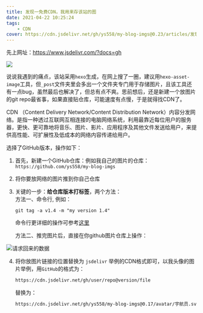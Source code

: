 ```yaml
---
title: 发现一免费CDN，我用来存该站的图
date: 2021-04-22 10:25:24
tags:
    - CDN
cover: https://cdn.jsdelivr.net/gh/ys558/my-blog-imgs@0.23/articles/发现一免费CDN，我用来存该站的图/cover.png
---
```


先上网址：https://www.jsdelivr.com/?docs=gh 

<!-- more -->

![](https://cdn.jsdelivr.net/gh/ys558/my-blog-imgs@0.23/articles/发现一免费CDN，我用来存该站的图/cover.png)

说说我遇到的痛点，该站采用`hexo`生成，在网上搜了一圈，建议用`hexo-asset-image`工具，但`_post`文件夹里会多出一个文件夹专门用于存储图片，且该工具还有一点bug，虽然最后也解决了，但总有点不爽。思前想后，还是新建一个放图片的git repo最省事，如果直接贴仓库，可能速度有点慢，于是就得找CDN了。

CDN （Content Delivery Network/Content Distribution Network）内容分发网络。是指一种透过互联网互相连接的电脑网络系统，利用最靠近每位用户的服务器，更快、更可靠地将音乐、图片、影片、应用程序及其他文件发送给用户，来提供高性能、可扩展性及低成本的网络内容传递给用户。 

选择了GitHub版本，操作如下：

1. 首先，新建一个GitHub仓库：例如我自己的图片的仓库： `https://github.com/ys558/my-blog-imgs`
2. 将你要放网络的图片推到你自己仓库
3. 关键的一步：**给仓库版本打标签**，两个方法：  
  方法一、命令行, 例如：
    ```
    git tag -a v1.4 -m "my version 1.4"
    ```
    命令行更详细的操作可参考[这里](https://git-scm.com/book/zh/v2/Git-%E5%9F%BA%E7%A1%80-%E6%89%93%E6%A0%87%E7%AD%BE)

    方法二、推完图片后，直接在你github图片仓库上操作：

  ![请求回来的数据](https://cdn.jsdelivr.net/gh/ys558/my-blog-imgs@0.21/articles/发现一免费CDN，我用来存该站的图/git-version.png)


4. 将你放图片链接的位置替换为 `jsdelivr` 举例的CDN格式即可，以我头像的图片举例，用`GitHub`的格式为：
    
    ```bash
    https://cdn.jsdelivr.net/gh/user/repo@version/file   
    ```
    替换为：
    ```bash
    https://cdn.jsdelivr.net/gh/ys558/my-blog-imgs@0.17/avatar/宇航员.svg
    ```